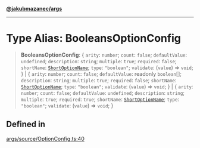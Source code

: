[**@jakubmazanec/args**](../README.md)

---

# Type Alias: BooleansOptionConfig

> **BooleansOptionConfig**: \{ `arity`: `number`; `count`: `false`; `defaultValue`: `undefined`;
> `description`: `string`; `multiple`: `true`; `required`: `false`; `shortName`:
> [`ShortOptionName`](ShortOptionName.md); `type`: `"boolean"`; `validate`: (`value`) => `void`; \}
> \| \{ `arity`: `number`; `count`: `false`; `defaultValue`: readonly `boolean`[]; `description`:
> `string`; `multiple`: `true`; `required`: `false`; `shortName`:
> [`ShortOptionName`](ShortOptionName.md); `type`: `"boolean"`; `validate`: (`value`) => `void`; \}
> \| \{ `arity`: `number`; `count`: `false`; `defaultValue`: `undefined`; `description`: `string`;
> `multiple`: `true`; `required`: `true`; `shortName`: [`ShortOptionName`](ShortOptionName.md);
> `type`: `"boolean"`; `validate`: (`value`) => `void`; \}

## Defined in

[args/source/OptionConfig.ts:40](https://github.com/jakubmazanec/tools/blob/a9765e3de8390a6e57bec51efaeb411fbd7881ab/packages/args/source/OptionConfig.ts#L40)
